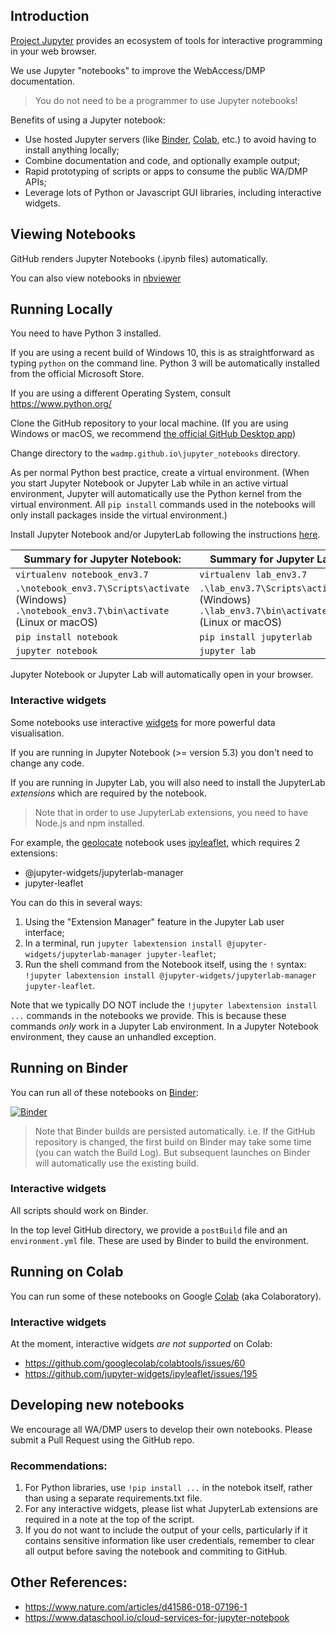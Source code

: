 ## Introduction
[Project Jupyter](https://jupyter.org/) provides an ecosystem of tools for interactive programming in your web browser.

We use Jupyter "notebooks" to improve the WebAccess/DMP documentation.

> You do not need to be a programmer to use Jupyter notebooks!

Benefits of using a Jupyter notebook:
* Use hosted Jupyter servers (like [Binder](https://mybinder.org/), [Colab](https://colab.research.google.com/notebooks/intro.ipynb), etc.) to avoid having to install anything locally;
* Combine documentation and code, and optionally example output;
* Rapid prototyping of scripts or apps to consume the public WA/DMP APIs;
* Leverage lots of Python or Javascript GUI libraries, including interactive widgets.

## Viewing Notebooks

GitHub renders Jupyter Notebooks (.ipynb files) automatically.

You can also view notebooks in [nbviewer](https://nbviewer.jupyter.org/)

## Running Locally
You need to have Python 3 installed.

If you are using a recent build of Windows 10, this is as straightforward as typing `python` on the command line.
Python 3 will be automatically installed from the official Microsoft Store.

If you are using a different Operating System, consult https://www.python.org/

Clone the GitHub repository to your local machine. (If you are using Windows or macOS, we recommend [the official GitHub Desktop app](https://desktop.github.com/))

Change directory to the `wadmp.github.io\jupyter_notebooks` directory.

As per normal Python best practice, create a virtual environment.
(When you start Jupyter Notebook or Jupyter Lab while in an active virtual environment, Jupyter will automatically use the Python kernel from the virtual environment. All `pip install` commands used in the notebooks will only install packages inside the virtual environment.)

Install Jupyter Notebook and/or JupyterLab following the instructions [here](https://jupyter.org/install.html).

| Summary for Jupyter Notebook: | Summary for Jupyter Lab: |
| ----------------------------- | ------------------------ |
| `virtualenv notebook_env3.7` | `virtualenv lab_env3.7` |
| `.\notebook_env3.7\Scripts\activate` (Windows)<br>`.\notebook_env3.7\bin\activate` (Linux or macOS) | `.\lab_env3.7\Scripts\activate` (Windows)<br>`.\lab_env3.7\bin\activate` (Linux or macOS) |
| `pip install notebook` | `pip install jupyterlab` |
| `jupyter notebook` | `jupyter lab` |

Jupyter Notebook or Jupyter Lab will automatically open in your browser.

### Interactive widgets
Some notebooks use interactive [widgets](https://jupyter.org/widgets) for more powerful data visualisation.

If you are running in Jupyter Notebook (>= version 5.3) you don't need to change any code.

If you are running in Jupyter Lab, you will also need to install the JupyterLab *extensions* which are required by the notebook.

> Note that in order to use JupyterLab extensions, you need to have Node.js and npm installed.

For example, the [geolocate](https://github.com/wadmp/wadmp.github.io/blob/master/jupyter_notebooks/geolocate.ipynb) notebook uses [ipyleaflet](https://ipyleaflet.readthedocs.io/en/latest/index.html), which requires 2 extensions:
* @jupyter-widgets/jupyterlab-manager
* jupyter-leaflet

You can do this in several ways:
1. Using the "Extension Manager" feature in the Jupyter Lab user interface;
2. In a terminal, run `jupyter labextension install @jupyter-widgets/jupyterlab-manager jupyter-leaflet`;
3. Run the shell command from the Notebook itself, using the `!` syntax: `!jupyter labextension install @jupyter-widgets/jupyterlab-manager jupyter-leaflet`.

Note that we typically DO NOT include the `!jupyter labextension install ...` commands in the notebooks we provide. This is because these commands *only* work in a Jupyter Lab environment. In a Jupyter Notebook environment, they cause an unhandled exception.

## Running on Binder
You can run all of these notebooks on [Binder](https://mybinder.org/):

[![Binder](https://mybinder.org/badge_logo.svg)](https://mybinder.org/v2/gh/wadmp/wadmp.github.io/master?filepath=jupyter_notebooks)

> Note that Binder builds are persisted automatically.
> i.e. If the GitHub repository is changed, the first build on Binder may take some time (you can watch the Build Log).
> But subsequent launches on Binder will automatically use the existing build.

### Interactive widgets
All scripts should work on Binder.

In the top level GitHub directory, we provide a `postBuild` file and an `environment.yml` file. These are used by Binder to build the environment.

## Running on Colab
You can run some of these notebooks on Google [Colab](https://colab.research.google.com/notebooks/intro.ipynb) (aka Colaboratory).

### Interactive widgets
At the moment, interactive widgets *are not supported* on Colab:
* https://github.com/googlecolab/colabtools/issues/60
* https://github.com/jupyter-widgets/ipyleaflet/issues/195

## Developing new notebooks
We encourage all WA/DMP users to develop their own notebooks. Please submit a Pull Request using the GitHub repo.

### Recommendations:
1. For Python libraries, use `!pip install ...` in the notebok itself, rather than using a separate requirements.txt file.
2. For any interactive widgets, please list what JupyterLab extensions are required in a note at the top of the script.
3. If you do not want to include the output of your cells, particularly if it contains sensitive information like user credentials, remember to clear all output before saving the notebook and commiting to GitHub.

## Other References:
* https://www.nature.com/articles/d41586-018-07196-1
* https://www.dataschool.io/cloud-services-for-jupyter-notebook
